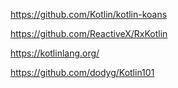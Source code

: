 https://github.com/Kotlin/kotlin-koans


https://github.com/ReactiveX/RxKotlin

https://kotlinlang.org/

https://github.com/dodyg/Kotlin101
